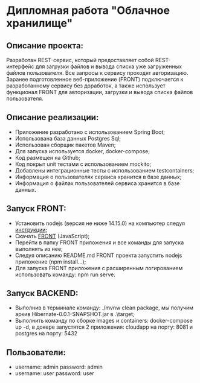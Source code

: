 # Дипломная работа "Облачное хранилище"

## Описание проекта:

Разработан REST-сервис, который предоставляет собой REST-интерфейс для загрузки файлов 
и вывода списка уже загруженных файлов пользователя. Все запросы к сервису проходят авторизацию.
Заранее подготовленное веб-приложение (FRONT) подключается к разработанному сервису без доработок, 
а также использует функционал FRONT для авторизации, загрузки и вывода списка файлов пользователя.

## Описание реализации:

- Приложение разработано с использованием Spring Boot;
- Использована база данных Postgres Sql;
- Использован сборщик пакетов Maven;
- Для запуска используется docker, docker-compose;
- Код размещен на Github;
- Код покрыт unit тестами с использованием mockito;
- Добавлены интеграционные тесты с использованием testcontainers;
- Информация о пользователях сервиса хранится в базе данных;
- Информация о файлах пользователей сервиса хранится в базе данных.

## Запуск FRONT:

- Установить nodejs (версия не ниже 14.15.0) на компьютер следуя [инструкции](https://nodejs.org/ru/download/);
- Скачать [FRONT](https://github.com/frepingod/netology-cloud-storage-front) (JavaScript);
- Перейти в папку FRONT приложения и все команды для запуска выполнять из нее;
- Следуя описанию README.md FRONT проекта запустить nodejs приложение (npm install...);
- Для запуска FRONT приложения с расширенным логированием использовать команду: npm run serve.

## Запуск BACKEND:

- Выполнив в терминале команду: ./mvnw clean package, мы получим архив Hibernate-0.0.1-SNAPSHOT.jar в .\target;
- Выполнить команду по сборке images и containers: docker-compose up -d, в докере запустятся 2 приложения:
  cloudapp на порту: 8081 и postgres на порту: 5432

## Пользователи:
- username: admin password: admin   
- username: user password: user





